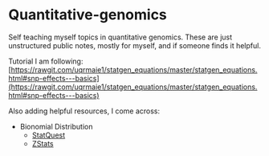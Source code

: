 # Quantitative-genomics
Self teaching myself topics in quantitative genomics. These are just unstructured public notes, mostly for myself, and if someone finds it helpful.

Tutorial I am following: [https://rawgit.com/uqrmaie1/statgen_equations/master/statgen_equations.html#snp-effects---basics](https://rawgit.com/uqrmaie1/statgen_equations/master/statgen_equations.html#snp-effects---basics)

Also adding helpful resources, I come across:
- Bionomial Distribution
  - [StatQuest](https://www.youtube.com/watch?v=J8jNoF-K8E8)
  - [ZStats](https://www.youtube.com/watch?v=e04_wUoscBU)

